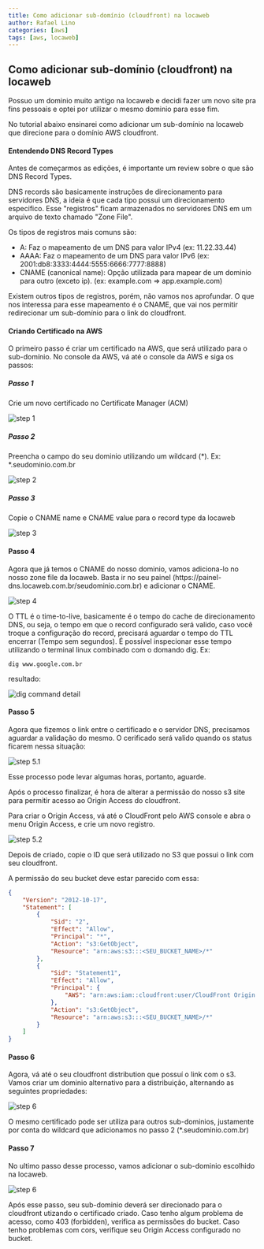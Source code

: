 ```yaml
---
title: Como adicionar sub-domínio (cloudfront) na locaweb
author: Rafael Lino
categories: [aws]
tags: [aws, locaweb]
---
```


## Como adicionar sub-domínio (cloudfront) na locaweb


<p>
Possuo um dominio muito antigo na locaweb e decidi fazer um novo site pra fins pessoais e optei por utilizar o 
mesmo dominio para esse fim.
</p>

<p>No tutorial abaixo ensinarei como adicionar um sub-domínio na locaweb que direcione para o domínio AWS cloudfront.</p>

#### Entendendo DNS Record Types

<p>Antes de começarmos as edições, é importante um review sobre o que são DNS Record Types.</p>

<p>
DNS records são basicamente instruções de direcionamento para servidores DNS, a ideia é que cada tipo possui
um direcionamento especifico. Esse "registros" ficam armazenados no servidores DNS em um arquivo de texto chamado "Zone File".
</p>

<p>Os tipos de registros mais comuns são:</p>

- A: Faz o mapeamento de um DNS para valor IPv4 (ex: 11.22.33.44)
- AAAA: Faz o mapeamento de um DNS para valor IPv6 (ex: 2001:db8:3333:4444:5555:6666:7777:8888)
- CNAME (canonical name): Opção utilizada para mapear de um dominio para outro (exceto ip). (ex: example.com => app.example.com)

<p>Existem outros tipos de registros, porém, não vamos nos aprofundar. O que nos interessa para esse mapeamento é
o CNAME, que vai nos permitir redirecionar um sub-domínio para o link do cloudfront.</p>


#### Criando Certificado na AWS


<p>O primeiro passo é criar um certificado na AWS, que será utilizado para o sub-domínio. 
No console da AWS, vá até o console da AWS e siga os passos:</p>

##### Passo 1

<p>Crie um novo certificado no Certificate Manager (ACM)</p>

![step 1](assets/aws_subdomain_passo1.png)


##### Passo 2

<p>
Preencha o campo do seu dominio utilizando um wildcard (*).
Ex: *.seudominio.com.br
</p>

![step 2](assets/aws_subdomain_passo2.png)

##### Passo 3

<p>Copie o CNAME name e CNAME value para o record type da locaweb</p>

![step 3](assets/aws_subdomain_passo3.png)

#### Passo 4

<p>Agora que já temos o CNAME do nosso dominio, vamos adiciona-lo no nosso zone file da locaweb.
Basta ir no seu painel (https://painel-dns.locaweb.com.br/seudominio.com.br) e adicionar o CNAME.
</p>


![step 4](assets/aws_subdomain_passo4.png)

<p>O TTL é o time-to-live, basicamente é o tempo do cache de direcionamento DNS, ou seja,
o tempo em que o record configurado será valido, caso você troque a configuração do record, precisará
aguardar o tempo do TTL encerrar (Tempo sem segundos). É possível inspecionar esse tempo utilizando o terminal
linux combinado com o domando dig.
Ex:
</p>

```shell
dig www.google.com.br
```

resultado:

![dig command detail](assets/aws_subdomain_info.png)

#### Passo 5

<p>Agora que fizemos o link entre o certificado e o servidor DNS, precisamos aguardar a validação do mesmo.
O cerificado será valido quando os status ficarem nessa situação:
</p>

![step 5.1](assets/aws_subdomain_passo5.1.png)

<p>Esse processo pode levar algumas horas, portanto, aguarde.</p>
<p>Após o processo finalizar, é hora de alterar a permissão do nosso s3
site para permitir acesso ao Origin Access do cloudfront.
</p>

<p>Para criar o Origin Access, vá até o CloudFront pelo AWS console e abra o menu
Origin Access, e crie um novo registro.</p>

![step 5.2](assets/aws_subdomain_passo5.2.png)

<p>
Depois de criado, copie o ID que será utilizado no S3 que possui o link com
seu cloudfront.
</p>

<p>A permissão do seu bucket deve estar parecido com essa:</p>

```json
{
    "Version": "2012-10-17",
    "Statement": [
        {
            "Sid": "2",
            "Effect": "Allow",
            "Principal": "*",
            "Action": "s3:GetObject",
            "Resource": "arn:aws:s3:::<SEU_BUCKET_NAME>/*"
        },
        {
            "Sid": "Statement1",
            "Effect": "Allow",
            "Principal": {
                "AWS": "arn:aws:iam::cloudfront:user/CloudFront Origin Access Identity <ID_ACCESS_ORIGIN>"
            },
            "Action": "s3:GetObject",
            "Resource": "arn:aws:s3:::<SEU_BUCKET_NAME>/*"
        }
    ]
}
```

#### Passo 6

<p>Agora, vá até o seu cloudfront distribution que possuí o link com o s3. 
Vamos criar um dominio alternativo para a distribuição, alternando as seguintes propriedades:</p>

![step 6](assets/aws_subdomain_passo6.png)

<p>O mesmo certificado pode ser utiliza para outros sub-dominios, justamente por conta do wildcard que adicionamos
no passo 2 (*.seudominio.com.br)</p>


#### Passo 7

<p>No ultimo passo desse processo, vamos adicionar o sub-dominio escolhido na locaweb.</p>

![step 6](assets/aws_subdomain_passo7.png)

<p>Após esse passo, seu sub-dominio deverá ser direcionado para o cloudfront utizando o certificado criado.
Caso tenho algum problema de acesso, como 403 (forbidden), verifica as permissões do bucket.
Caso tenho problemas com cors, verifique seu Origin Access configurado no bucket.</p>
